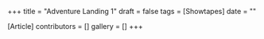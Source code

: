 +++
title = "Adventure Landing 1"
draft = false
tags = [Showtapes]
date = ""

[Article]
contributors = []
gallery = []
+++